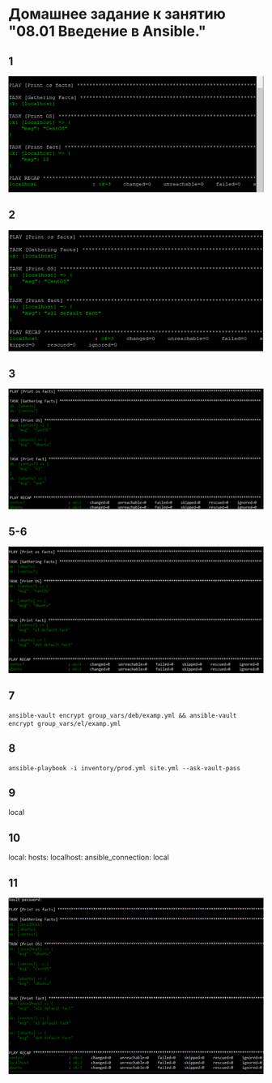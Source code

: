 # Домашнее задание к занятию "08.01 Введение в Ansible."


## 1

![img.png](screenshots/8.1.1.png)

## 2

![img.png](screenshots/8.1.2.png)

## 3

![img.png](screenshots/8.1.3.png)

## 5-6

![img.png](screenshots/8.1.4.png)

## 7

    ansible-vault encrypt group_vars/deb/examp.yml && ansible-vault encrypt group_vars/el/examp.yml

## 8

    ansible-playbook -i inventory/prod.yml site.yml --ask-vault-pass

## 9

local

## 10

  local:
    hosts:
      localhost:
        ansible_connection: local

## 11

![img.png](screenshots/8.1.6.png)